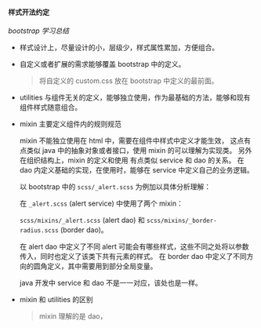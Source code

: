 #### 样式开法约定

_bootstrap 学习总结_

* 样式设计上，尽量设计的小，层级少，样式属性累加，方便组合。

* 自定义或者扩展的需求能够覆盖 bootstrap 中的定义。

	> 将自定义的 custom.css 放在 bootstrap 中定义的最前面。

* utilities 与组件无关的定义，能够独立使用，作为最基础的方法，能够和现有组件样式随意组合。

* mixin 主要定义组件内的规则规范
 	
 	mixin 不能独立使用在 html 中，需要在组件中样式中定义才能生效，
 	这点有点类似 java 中的抽象对象或者接口，使用 mixin 的可以理解为实现类。
	另外在组织结构上，mixin 的定义和使用 有点类似 service 和 dao 的关系。
	在 dao 内定义基础的实现，在使用时，能够在 service 中定义自己的业务逻辑。

	以 bootstrap 中的 `scss/_alert.scss` 为例加以具体分析理解：
	
	在 `_alert.scss` (alert service) 中使用了两个 mixin：
	
	`scss/mixins/_alert.scss` (alert dao) 和 `scss/mixins/_border-radius.scss` (border dao)。
	
	在 alert dao 中定义了不同 alert 可能会有哪些样式，这些不同之处将以参数传入，同时也定义了该类下共有元素的样式。
	在 border dao 中定义了不同方向的圆角定义，其中需要用到部分全局变量。
	
	java 开发中 service 和 dao 不是一一对应，该处也是一样。

* mixin 和 utilities 的区别

	> mixin 理解的是 dao，

